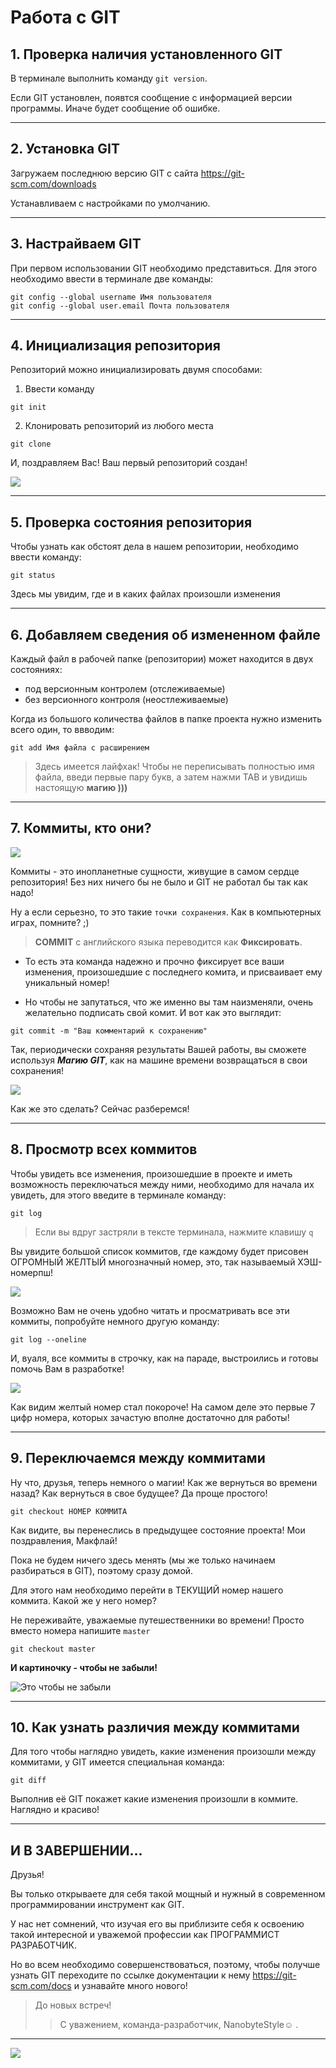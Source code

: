 # Работа с GIT

## 1. Проверка наличия установленного GIT
В терминале выполнить команду `git version`.

Если GIT установлен, появтся сообщение с информацией версии программы. Иначе будет сообщение об ошибке.
***
## 2. Установка GIT
Загружаем последнюю версию GIT с сайта https://git-scm.com/downloads

Устанавливаем с настройками по умолчанию.
***
## 3. Настрайваем GIT
При первом использовании GIT необходимо представиться. Для этого необходимо ввести в терминале две команды:

```
git config --global username Имя пользователя
git config --global user.email Почта пользователя
```
***
## 4. Инициализация репозитория

Репозиторий можно инициализировать двумя способами:

1. Ввести команду 
```
git init
```
2. Клонировать репозиторий из любого места
```
git clone
```
И, поздравляем Вас! Ваш первый репозиторий создан!

![](https://ampravda.ru/files/articles-2/113316/gg2dpzaf04tc.jpg)


***
## 5. Проверка состояния репозитория
Чтобы узнать как обстоят дела в нашем репозитории, необходимо ввести команду:
```
git status
```
Здесь мы увидим, где и в каких файлах произошли изменения
***
## 6. Добавляем сведения об измененном файле

Каждый файл в рабочей папке (репозитории) может находится в двух состояниях:
* под версионным контролем (отслеживаемые)
* без версионного контроля (неостлеживаемые)

Когда из большого количества файлов в папке проекта нужно изменить всего один, то ввводим:
```
git add Имя файла с расширением
```
> Здесь имеется лайфхак!
> Чтобы не переписывать полностью имя файла, введи первые пару букв, а затем нажми TAB и увидишь настоящую **магию )))**
***
## 7. Коммиты, кто они?

![](https://miro.medium.com/1*TJTmCmzT1TqMo__7Cj9oGA.png)

Коммиты - это инопланетные сущности, живущие в самом сердце репозитория!
Без них ничего бы не было и GIT не работал бы так как надо!

Ну а если серьезно, то это такие `точки сохранения`. Как в компьютерных играх, помните? ;)
> **COMMIT** с английского языка переводится как **Фиксировать**.

- То есть эта команда надежно и прочно фиксирует все ваши изменения, произошедшие с последнего комита, и присваивает ему уникальный номер!

- Но чтобы не запутаться, что же именно вы там наизменяли, очень желательно подписать свой комит. И вот как это выглядит:
```
git commit -m "Ваш комментарий к сохранению"
```
Так, периодически сохраняя результаты Вашей работы, вы сможете используя ***Магию GIT***, как на машине времени возвращаться в свои сохранения!

![](https://s16.stc.yc.kpcdn.net/share/i/12/9209052/wr-960.webp)

Как же это сделать?
Сейчас разберемся!
***
## 8. Просмотр всех коммитов

Чтобы увидеть все изменения, произошедшие в проекте и иметь возможность переключаться между ними, необходимо для начала их увидеть, для этого введите в терминале команду:

```
git log
```

> Если вы вдруг застряли в тексте терминала, нажмите клавишу `q`

Вы увидите большой список коммитов, где каждому будет присовен ОГРОМНЫЙ ЖЕЛТЫЙ многозначный номер, это, так называемый ХЭШ-номерпш!

![](https://aakinshin.net/img/posts/git/log/git-log5.png)

Возможно Вам не очень удобно читать и просматривать все эти коммиты, попробуйте немного другую команду:

```
git log --oneline
```

И, вуаля, все коммиты в строчку, как на параде, выстроились и готовы помочь Вам в разработке!

![](https://i.stack.imgur.com/nXvBw.png)

Как видим желтый номер стал покороче!
На самом деле это первые 7 цифр номера, которых зачастую вполне достаточно для работы!
***

## 9. Переключаемся между коммитами

Ну что, друзья, теперь немного о магии!
Как же вернуться во времени назад?
Как вернуться в свое будущее?
Да проще простого!

```
git checkout НОМЕР КОММИТА
```
Как видите, вы перенеслись в предыдущее состояние проекта! Мои поздравления, Макфлай!

Пока не будем ничего здесь менять (мы же только начинаем разбираться в GIT), поэтому сразу домой.

Для этого нам необходимо перейти в ТЕКУЩИЙ номер нашего коммита. Какой же у него номер?

Не переживайте, уважаемые путешественники во времени! Просто вместо номера напишите `master`
```
git checkout master
```
**И картиночку - чтобы не забыли!**

![Это чтобы не забыли](https://static.wikia.nocookie.net/rustarwars/images/a/a0/Anakin_The_Shadow_Trap2.jpg/revision/latest?cb=20110420143310)
***
## 10. Как узнать различия между коммитами

Для того чтобы наглядно увидеть, какие изменения произошли между коммитами, у GIT имеется специальная команда:
```
git diff
```
Выполнив её GIT покажет какие изменения произошли в коммите. Наглядно и красиво!
***

## И В ЗАВЕРШЕНИИ...

Друзья!

Вы только открываете для себя такой мощный и нужный в современном программировании инструмент как GIT.

У нас нет сомнений, что изучая его вы приблизите себя к освоению такой интересной и уважемой профессии как ПРОГРАММИСТ РАЗРАБОТЧИК.

Но во всем необходимо совершенствоваться, поэтому, чтобы получше узнать GIT переходите по ссылке документации к нему https://git-scm.com/docs и узнавайте много нового!

> До новых встреч!
>>С уважением, команда-разработчик, 
NanobyteStyle☺ .

***

![](https://media.proglib.io/wp-uploads/2018/01/e948f49dadbb4dc8af8da57a8843a635.png)
